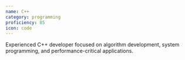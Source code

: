 ```yaml
---
name: C++
category: programming
proficiency: 85
icon: code
---
```

Experienced C++ developer focused on algorithm development, system programming, and performance-critical applications.
